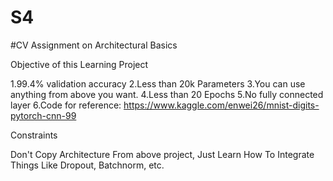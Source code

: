 # S4
#CV Assignment on Architectural Basics

Objective of this Learning Project

1.99.4% validation accuracy
2.Less than 20k Parameters
3.You can use anything from above you want. 
4.Less than 20 Epochs
5.No fully connected layer
6.Code for reference: https://www.kaggle.com/enwei26/mnist-digits-pytorch-cnn-99 

Constraints

Don't Copy Architecture From above project, Just Learn How To Integrate Things Like Dropout, Batchnorm, etc.
